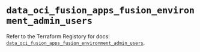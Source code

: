 # `data_oci_fusion_apps_fusion_environment_admin_users`

Refer to the Terraform Registory for docs: [`data_oci_fusion_apps_fusion_environment_admin_users`](https://registry.terraform.io/providers/oracle/oci/6.18.0/docs/data-sources/fusion_apps_fusion_environment_admin_users).
